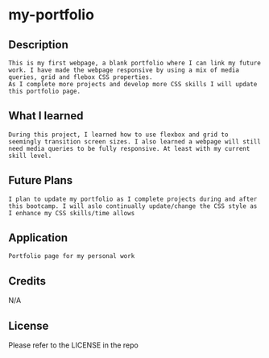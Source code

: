 # my-portfolio
## Description
    This is my first webpage, a blank portfolio where I can link my future work. I have made the webpage responsive by using a mix of media queries, grid and flebox CSS properties. 
    As I complete more projects and develop more CSS skills I will update this portfolio page. 

 
## What I learned
    During this project, I learned how to use flexbox and grid to seemingly transition screen sizes. I also learned a webpage will still need media queries to be fully responsive. At least with my current skill level. 

## Future Plans 
    I plan to update my portfolio as I complete projects during and after this bootcamp. I will aslo continually update/change the CSS style as I enhance my CSS skills/time allows

## Application
    Portfolio page for my personal work

## Credits 
N/A

## License 
Please refer to the LICENSE in the repo

 